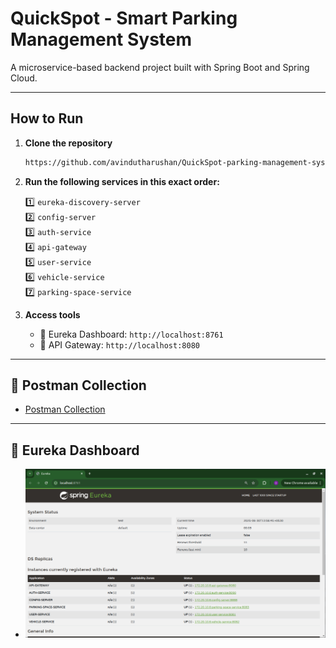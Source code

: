 
# QuickSpot - Smart Parking Management System

A microservice-based backend project built with Spring Boot and Spring Cloud.

---

## How to Run

1. **Clone the repository**
   ```bash
   https://github.com/avindutharushan/QuickSpot-parking-management-system.git
   ```

2. **Run the following services in this exact order:**

   1️⃣ `eureka-discovery-server`  
   2️⃣ `config-server`  
   3️⃣ `auth-service`  
   4️⃣ `api-gateway`  
   5️⃣ `user-service`  
   6️⃣ `vehicle-service`  
   7️⃣ `parking-space-service`  

3. **Access tools**
   - 🔗 Eureka Dashboard: `http://localhost:8761`
   - 🔗 API Gateway: `http://localhost:8080`

---

## 📂 Postman Collection

- [Postman Collection](./postman_collection.json)

---

## 📸 Eureka Dashboard

- ![Eureka Dashboard](./docs/screenshots/Eureka_dashboard.png)
